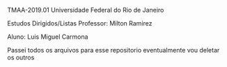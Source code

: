 TMAA-2019.01 Universidade Federal do Rio de Janeiro

Estudos Dirigidos/Listas 
Professor: Milton Ramirez


Aluno: Luis Miguel Carmona

Passei todos os arquivos para esse repositorio eventualmente vou deletar os outros
